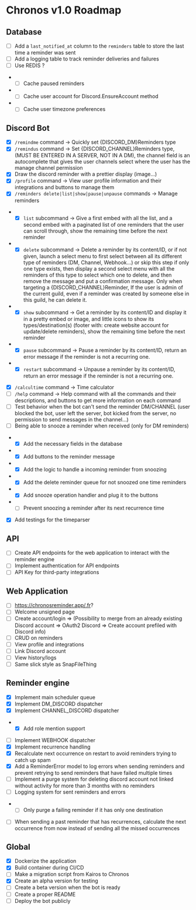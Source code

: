 # Chronos v1.0 Roadmap

## Database

- [ ] Add a `last_notified_at` column to the `reminders` table to store the last time a reminder was sent
- [ ] Add a logging table to track reminder deliveries and failures
- [ ] Use REDIS ?
- - [ ] Cache paused reminders
- - [ ] Cache user account for Discord.EnsureAccount method
- - [ ] Cache user timezone preferences

## Discord Bot

- [x] `/remindme` command -> Quickly set {DISCORD_DM}Reminders type
- [x] `/remindus` command -> Set {DISCORD_CHANNEL}Reminders type, (MUST BE ENTERED IN A SERVER, NOT IN A DM), the channel field is an autocomplete that gives the user channels select where the user has the manage channel permission
- [x] Draw the discord reminder with a prettier display (image...)
- [x] `/profile` command -> View user profile information and their integrations and buttons to manage them
- [x] `/reminders delete|list|show|pause|unpause` commands -> Manage reminders
- - [x] `list` subcommand -> Give a first embed with all the list, and a second embed with a paginated list of one reminders that the user can scroll through, show the remaining time before the next reminder
- - [x] `delete` subcommand -> Delete a reminder by its content/ID, or if not given, launch a select menu to first select between all its different type of reminders (DM, Channel, Webhook...) or skip this step if only one type exists, then display a second select menu with all the reminders of this type to select which one to delete, and then remove the message and put a confirmation message. Only when targeting a {DISCORD_CHANNEL}Reminder, If the user is admin of the current guild, even if a reminder was created by someone else in this guild, he can delete it.
- - [x] `show` subcommand -> Get a reminder by its content/ID and display it in a pretty embed or image, and little icons to show its types/destination(s) (footer with: create website account for update/delete reminders), show the remaining time before the next reminder
- - [x] `pause` subcommand -> Pause a reminder by its content/ID, return an error message if the reminder is not a recurring one.
- - [x] `restart` subcommand -> Unpause a reminder by its content/ID, return an error message if the reminder is not a recurring one.
- [x] `/calcultime` command -> Time calculator
- [ ] `/help` command -> Help command with all the commands and their descriptions, and buttons to get more information on each command
- [ ] Test behavior when the bot can't send the reminder DM/CHANNEL (user blocked the bot, user left the server, bot kicked from the server, no permission to send messages in the channel...)
- [ ] Being able to snooze a reminder when received (only for DM reminders)
- - [x] Add the necessary fields in the database
- - [x] Add buttons to the reminder message
- - [x] Add the logic to handle a incoming reminder from snoozing
- - [x] Add the delete reminder queue for not snoozed one time reminders
- - [x] Add snooze operation handler and plug it to the buttons
- - [ ] Prevent snoozing a reminder after its next recurrence time
- [x] Add testings for the timeparser

## API

- [ ] Create API endpoints for the web application to interact with the reminder engine
- [ ] Implement authentication for API endpoints
- [ ] API Key for third-party integrations

## Web Application

- [ ] https://chronosreminder.app/.fr?
- [ ] Welcome unsigned page
- [ ] Create account/login => (Possibility to merge from an already existing Discord account => OAuth2 Discord => Create account prefiled with Discord info)
- [ ] CRUD on reminders
- [ ] View profile and integrations
- [ ] Link Discord account
- [ ] View history/logs
- [ ] Same slick style as SnapFileThing

## Reminder engine

- [x] Implement main scheduler queue
- [x] Implement DM_DISCORD dispatcher
- [x] Implement CHANNEL_DISCORD dispatcher
- - [x] Add role mention support
- [ ] Implement WEBHOOK dispatcher
- [x] Implement recurrence handling
- [x] Recalculate next occurrence on restart to avoid reminders trying to catch up spam
- [x] Add a ReminderError model to log errors when sending reminders and prevent retrying to send reminders that have failed multiple times
- [ ] Implement a purge system for deleting discord account not linked without activity for more than 3 months with no reminders
- [ ] Logging system for sent reminders and errors
- - [ ] Only purge a failing reminder if it has only one destination
- [ ] When sending a past reminder that has recurrences, calculate the next occurrence from now instead of sending all the missed occurrences

## Global

- [x] Dockerize the application
- [x] Build container during CI/CD
- [ ] Make a migration script from Kairos to Chronos
- [x] Create an alpha version for testing
- [ ] Create a beta version when the bot is ready
- [ ] Create a proper README
- [ ] Deploy the bot publicly
